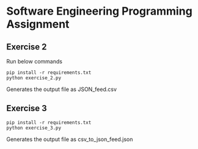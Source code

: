 # Software Engineering Programming Assignment

## Exercise 2

Run below commands

```
pip install -r requirements.txt
python exercise_2.py
```

Generates the output file as JSON_feed.csv

## Exercise 3
```
pip install -r requirements.txt
python exercise_3.py
```

Generates the output file as csv_to_json_feed.json
